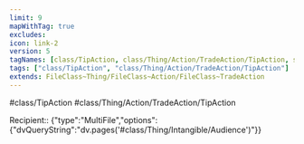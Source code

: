 ```yaml
---
limit: 9
mapWithTag: true
excludes:
icon: link-2
version: 5
tagNames: [class/TipAction, class/Thing/Action/TradeAction/TipAction, schema-org/TipAction]
tags: ["class/TipAction", "class/Thing/Action/TradeAction/TipAction"]
extends: FileClass~Thing/FileClass~Action/FileClass~TradeAction
---
```


#class/TipAction
#class/Thing/Action/TradeAction/TipAction

Recipient:: {"type":"MultiFile","options":{"dvQueryString":"dv.pages('#class/Thing/Intangible/Audience')"}}
